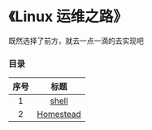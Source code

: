 《Linux 运维之路》
===========================

既然选择了前方，就去一点一滴的去实现吧

### 目录
|序号  | 标题   |
|:-----:|:-----:|
| 1 | [shell](contents/shell.md)|
| 2 | [Homestead](contents/homestead.md) |